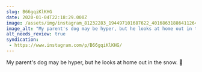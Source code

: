 ```yaml
---
slug: B66gqiKlKHG
date: 2020-01-04T22:18:29.000Z
image: /assets/img/instagram_81232283_194497101687622_4016863188641126435_n_17910670207387792.jpg
image_alt: "My parent's dog may be hyper, but he looks at home out in the snow. 🐾"
alt_needs_review: true
syndication:
 - https://www.instagram.com/p/B66gqiKlKHG/
---
```


My parent's dog may be hyper, but he looks at home out in the snow. 🐾


